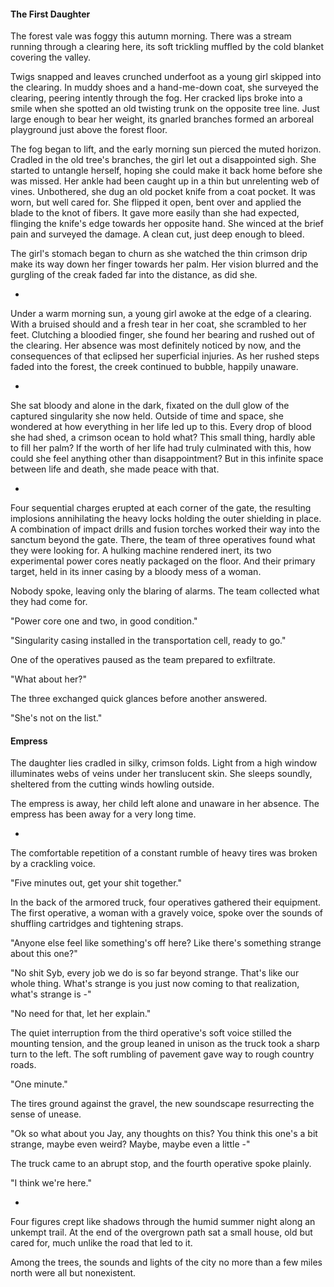 #### The First Daughter

The forest vale was foggy this autumn morning. There was a stream running through a clearing here, its soft trickling muffled by the cold blanket covering the valley.

Twigs snapped and leaves crunched underfoot as a young girl skipped into the clearing. In muddy shoes and a hand-me-down coat, she surveyed the clearing, peering intently through the fog. Her cracked lips broke into a smile when she spotted an old twisting trunk on the opposite tree line. Just large enough to bear her weight, its gnarled branches formed an arboreal playground just above the forest floor.

The fog began to lift, and the early morning sun pierced the muted horizon. Cradled in the old tree's branches, the girl let out a disappointed sigh. She started to untangle herself, hoping she could make it back home before she was missed. Her ankle had been caught up in a thin but unrelenting web of vines. Unbothered, she dug an old pocket knife from a coat pocket. It was worn, but well cared for. She flipped it open, bent over and applied the blade to the knot of fibers. It gave more easily than she had expected, flinging the knife's edge towards her opposite hand. She winced at the brief pain and surveyed the damage. A clean cut, just deep enough to bleed.

The girl's stomach began to churn as she watched the thin crimson drip make its way down her finger towards her palm. Her vision blurred and the gurgling of the creak faded far into the distance, as did she.

-

Under a warm morning sun, a young girl awoke at the edge of a clearing. With a bruised should and a fresh tear in her coat, she scrambled to her feet. Clutching a bloodied finger, she found her bearing and rushed out of the clearing. Her absence was most definitely noticed by now, and the consequences of that eclipsed her superficial injuries. As her rushed steps faded into the forest, the creek continued to bubble, happily unaware.

-

She sat bloody and alone in the dark, fixated on the dull glow of the captured singularity she now held. Outside of time and space, she wondered at how everything in her life led up to this. Every drop of blood she had shed, a crimson ocean to hold what? This small thing, hardly able to fill her palm? If the worth of her life had truly culminated with this, how could she feel anything other than disappointment? But in this infinite space between life and death, she made peace with that.

-

Four sequential charges erupted at each corner of the gate, the resulting implosions annihilating the heavy locks holding the outer shielding in place. A combination of impact drills and fusion torches worked their way into the sanctum beyond the gate. There, the team of three operatives found what they were looking for. A hulking machine rendered inert, its two experimental power cores neatly packaged on the floor. And their primary target, held in its inner casing by a bloody mess of a woman.

Nobody spoke, leaving only the blaring of alarms. The team collected what they had come for.

"Power core one and two, in good condition."

"Singularity casing installed in the transportation cell, ready to go."

One of the operatives paused as the team prepared to exfiltrate.

"What about her?"

The three exchanged quick glances before another answered.

"She's not on the list."

#### Empress

The daughter lies cradled in silky, crimson folds. Light from a high window illuminates webs of veins under her translucent skin. She sleeps soundly, sheltered from the cutting winds howling outside.

The empress is away, her child left alone and unaware in her absence. The empress has been away for a very long time.

-

The comfortable repetition of a constant rumble of heavy tires was broken by a crackling voice.

"Five minutes out, get your shit together."

In the back of the armored truck, four operatives gathered their equipment. The first operative, a woman with a gravely voice, spoke over the sounds of shuffling cartridges and tightening straps.

"Anyone else feel like something's off here? Like there's something strange about this one?"

"No shit Syb, every job we do is so far beyond strange. That's like our whole thing. What's strange is you just now coming to that realization, what's strange is -"

"No need for that, let her explain."

The quiet interruption from the third operative's soft voice stilled the mounting tension, and the group leaned in unison as the truck took a sharp turn to the left. The soft rumbling of pavement gave way to rough country roads.

"One minute."

The tires ground against the gravel, the new soundscape resurrecting the sense of unease.

"Ok so what about you Jay, any thoughts on this? You think this one's a bit strange, maybe even weird? Maybe, maybe even a little -"

The truck came to an abrupt stop, and the fourth operative spoke plainly.

"I think we're here."

-

Four figures crept like shadows through the humid summer night along an unkempt trail. At the end of the overgrown path sat a small house, old but cared for, much unlike the road that led to it. 

Among the trees, the sounds and lights of the city no more than a few miles north were all but nonexistent.
